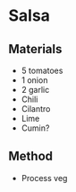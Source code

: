 # Salsa
## Materials
* 5 tomatoes
* 1 onion
* 2 garlic
* Chili
* Cilantro
* Lime
* Cumin?

## Method
* Process veg
